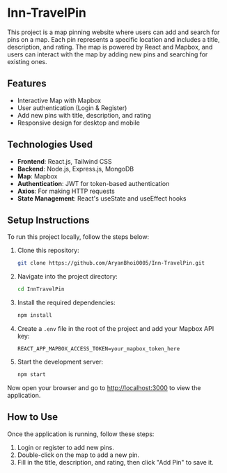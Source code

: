 # Inn-TravelPin

This project is a map pinning website where users can add and search for pins on a map. Each pin represents a specific location and includes a title, description, and rating. The map is powered by React and Mapbox, and users can interact with the map by adding new pins and searching for existing ones.

## Features

- Interactive Map with Mapbox
- User authentication (Login & Register)
- Add new pins with title, description, and rating
- Responsive design for desktop and mobile

## Technologies Used

- **Frontend**: React.js, Tailwind CSS
- **Backend**: Node.js, Express.js, MongoDB
- **Map**: Mapbox
- **Authentication**: JWT for token-based authentication
- **Axios**: For making HTTP requests
- **State Management**: React's useState and useEffect hooks

## Setup Instructions

To run this project locally, follow the steps below:

1. Clone this repository:
    ```bash
    git clone https://github.com/AryanBhoi0005/Inn-TravelPin.git
    ```

2. Navigate into the project directory:
    ```bash
    cd InnTravelPin
    ```

3. Install the required dependencies:
    ```bash
    npm install
    ```

4. Create a `.env` file in the root of the project and add your Mapbox API key:
    ```env
    REACT_APP_MAPBOX_ACCESS_TOKEN=your_mapbox_token_here
    ```

5. Start the development server:
    ```bash
    npm start
    ```

Now open your browser and go to [http://localhost:3000](http://localhost:3000) to view the application.

## How to Use

Once the application is running, follow these steps:

1. Login or register to add new pins.
2. Double-click on the map to add a new pin.
3. Fill in the title, description, and rating, then click "Add Pin" to save it.

